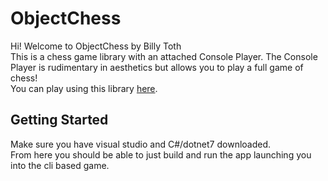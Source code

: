 # ObjectChess
 
 Hi! Welcome to ObjectChess by Billy Toth\
 This is a chess game library with an attached Console Player. The Console Player is rudimentary in aesthetics but allows you to play a full game of chess!\
 You can play using this library [here](https://wtoth.com/chess).
 
 ## Getting Started
 
 Make sure you have visual studio and C#/dotnet7 downloaded. <br />
 From here you should be able to just build and run the app launching you into the cli based game. 
 
